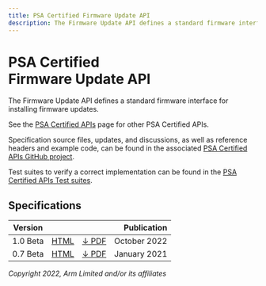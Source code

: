 ```yaml
---
title: PSA Certified Firmware Update API
description: The Firmware Update API defines a standard firmware interface for installing firmware updates
---
```


<!--
SPDX-FileCopyrightText: Copyright 2022 Arm Limited and/or its affiliates <open-source-office@arm.com>
SPDX-License-Identifier: CC-BY-SA-4.0
-->

# PSA Certified<br />Firmware Update API

The Firmware Update API defines a standard firmware interface for installing firmware updates.

See the [PSA Certified APIs][psa-api] page for other PSA Certified APIs.

Specification source files, updates, and discussions, as well as reference headers and example code, can be found in the associated [PSA Certified APIs GitHub project][psa-api-gh].

Test suites to verify a correct implementation can be found in the [PSA Certified APIs Test suites][psa-api-ats].

[psa-api]:          ../
[psa-api-gh]:       https://github.com/arm-software/psa-api
[psa-api-ats]:      https://github.com/ARM-software/psa-arch-tests/tree/main/api-tests/dev_apis

## Specifications

Version | | | Publication
-|-|-|-:
1.0 Beta | [HTML][1-0-html] | [&darr; PDF][1-0-beta-pdf] | October 2022
0.7 Beta | [HTML][0-7-html] | [&darr; PDF][0-7-beta-pdf] | January 2021

[1-0-html]:           1.0/
[1-0-beta-pdf]:       1.0/IHI0093-PSA_Certified_Firmware_Update_API-1.0-bet.0.pdf

[0-7-html]:           0.7/
[0-7-beta-pdf]:       0.7/IHI0093-PSA_FWU_API-0.7-beta0.pdf

*Copyright 2022, Arm Limited and/or its affiliates*
